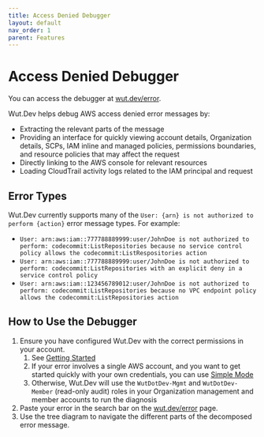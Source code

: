 ```yaml
---
title: Access Denied Debugger
layout: default
nav_order: 1
parent: Features
---
```


# Access Denied Debugger

You can access the debugger at [wut.dev/error](https://wut.dev/error).

Wut.Dev helps debug AWS access denied error messages by:
* Extracting the relevant parts of the message
* Providing an interface for quickly viewing account details, Organization details, SCPs, IAM inline and managed policies, permissions boundaries, and resource policies that may affect the request
* Directly linking to the AWS console for relevant resources
* Loading CloudTrail activity logs related to the IAM principal and request

## Error Types
Wut.Dev currently supports many of the `User: {arn} is not authorized to perform {action}` error message types. For example:

* `User: arn:aws:iam::777788889999:user/JohnDoe is not authorized to perform: codecommit:ListRepositories because no service control policy allows the codecommit:ListRespositories action`
* `User: arn:aws:iam::777788889999:user/JohnDoe is not authorized to perform: codecommit:ListRepositories with an explicit deny in a service control policy`
* `User: arn:aws:iam::123456789012:user/JohnDoe is not authorized to perform: codecommit:ListRepositories because no VPC endpoint policy allows the codecommit:ListRepositories action`

##  How to Use the Debugger

1. Ensure you have configured Wut.Dev with the correct permissions in your account.
    1. See [Getting Started](/getting_started.html)
    1. If your error involves a single AWS account, and you want to get started quickly with your own credentials, you can use [Simple Mode](/getting_started/simple_mode.html)
    1. Otherwise, Wut.Dev will use the `WutDotDev-Mgmt` and `WutDotDev-Member` (read-only audit) roles in your Organization management and member accounts to run the diagnosis
1. Paste your error in the search bar on the [wut.dev/error](https://wut.dev/error) page.
1. Use the tree diagram to navigate the different parts of the decomposed error message.